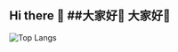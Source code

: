 ## Hi there 👋   ##大家好👋   大家好👋

![Top Langs](https://github-readme-stats.vercel.app/api/top-langs/?username=anuraghazra)


